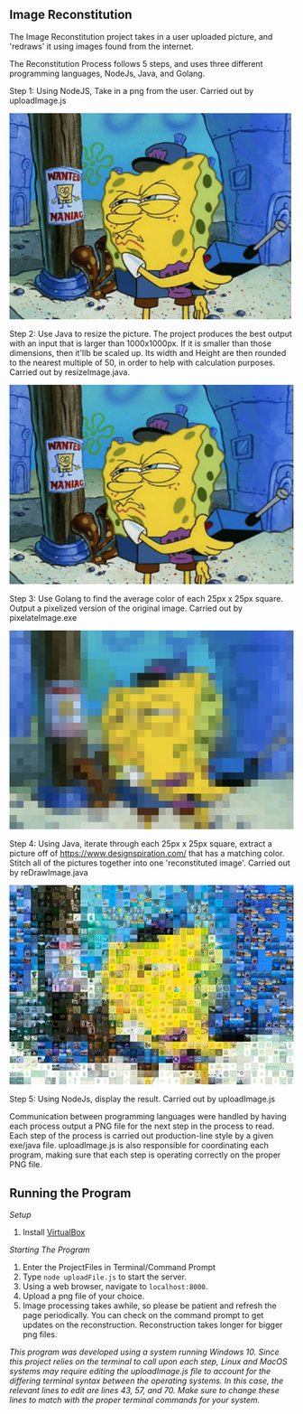 ## Image Reconstitution

The Image Reconstitution project takes in a user uploaded picture, and 'redraws' it using images found from the internet.

The Reconstitution Process follows 5 steps, and uses three different programming languages, NodeJs, Java, and Golang.

Step 1: Using NodeJS, Take in a png from the user. Carried out by uploadImage.js 

![originalImage](readmeFiles/image2a.png)

Step 2: Use Java to resize the picture. The project produces the best output with an input that is larger than 1000x1000px. If it is smaller than those dimensions, then it'llb be scaled up. Its width and Height are then rounded to the nearest multiple of 50, in order to help with calculation purposes. Carried out by resizeImage.java.

![ResizedImage](readmeFiles/image2b.png)

Step 3: Use Golang to find the average color of each 25px x 25px square. Output a pixelized version of the original image. Carried out by pixelateImage.exe

![PixelizedImage](readmeFiles/image2c.png)

Step 4: Using Java, iterate through each 25px x 25px square, extract a picture off of https://www.designspiration.com/ that has a matching color. Stitch all of the pictures together into one 'reconstituted image'. Carried out by reDrawImage.java

![ReconstitutedImage](readmeFiles/image2d.png)

Step 5: Using NodeJs, display the result. Carried out by uploadImage.js

Communication between programming languages were handled by having each process output a PNG file for the next step in the process to read. 
Each step of the process is carried out production-line style by a given exe/java file.
uploadImage.js is also responsible for coordinating each program, making sure that each step is operating correctly on the proper PNG file.

## Running the Program
*Setup*
1. Install [VirtualBox](https://www.virtualbox.org/)

*Starting The Program*
1. Enter the ProjectFiles in Terminal/Command Prompt
2. Type `node uploadFile.js` to start the server.
3. Using a web browser, navigate to `localhost:8000`.
4. Upload a png file of your choice.
5. Image processing takes awhile, so please be patient and refresh the page periodically. You can check on the command prompt to get updates on the reconstruction. Reconstruction takes longer for bigger png files.

*This program was developed using a system running Windows 10. Since this project relies on the terminal to call upon each step, Linux and MacOS systems may require editing the uploadImage.js file to account for the differing terminal syntax between the operating systems.*
*In this case, the relevant lines to edit are lines 43, 57, and 70.*
*Make sure to change these lines to match with the proper terminal commands for your system.*